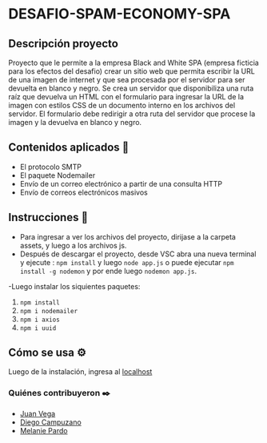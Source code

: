 # DESAFIO-SPAM-ECONOMY-SPA
## Descripción proyecto
Proyecto que le permite a la empresa Black and White SPA (empresa ficticia para los efectos del desafio) crear un sitio web que permita escribir la URL de una imagen de internet y que sea procesada por el servidor para ser devuelta en blanco y negro.
Se crea un servidor que disponibiliza una ruta raíz que devuelva un HTML con el formulario para ingresar la URL de la imagen con estilos CSS de un documento interno en los archivos del servidor. El formulario debe redirigir a otra ruta del servidor que procese la imagen y la devuelva en blanco y negro.

## Contenidos aplicados 📖

- El protocolo SMTP
- El paquete Nodemailer
- Envío de un correo electrónico a partir de una consulta HTTP
- Envío de correos electrónicos masivos



## Instrucciones 📌
- Para ingresar a ver los archivos del proyecto, dirijase a la carpeta assets, y luego a los archivos js.
- Después de descargar el proyecto, desde VSC abra una nueva terminal y ejecute : `npm install` y luego
`node app.js` o puede ejecutar `npm install -g nodemon` y por ende luego `nodemon app.js`.

-Luego instalar los siquientes paquetes:  
1. `npm install`
2. `npm i nodemailer`
3. `npm i axios`
4. `npm i uuid`
 
## Cómo se usa ⚙️
  Luego de la instalación, ingresa al [localhost](http://localhost:3000/)
### Quiénes contribuyeron ✒️

+ [Juan Vega](https://github.com/juanv5)
+ [Diego Campuzano](https://github.com/hermani456)
+ [Melanie Pardo](https://github.com/melaniepardo)
